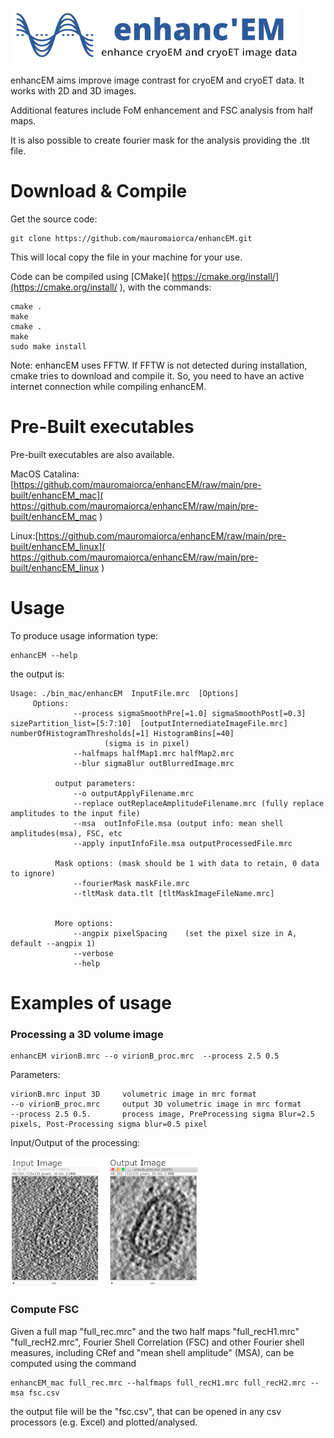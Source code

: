 ![enhancEM](docs/logo2_small.png)

enhancEM aims improve image contrast for cryoEM and cryoET data. It works with 2D and 3D images.

Additional features include FoM enhancement and FSC analysis from half maps. 

It is also possible to create fourier mask for the analysis providing the .tlt file.

 

# Download & Compile

Get the source code:
```
git clone https://github.com/mauromaiorca/enhancEM.git
```
This will local copy the file in your machine for your use.

Code can be compiled using [CMake]( https://cmake.org/install/](https://cmake.org/install/ ), with the commands:
```
cmake . 
make
cmake .
make
sudo make install
```
Note: enhancEM uses FFTW. If FFTW is not detected during installation, cmake tries to download and compile it. So, you need to have an active internet connection while compiling enhancEM.

# Pre-Built executables
 Pre-built executables are also available.
 
 MacOS Catalina: [https://github.com/mauromaiorca/enhancEM/raw/main/pre-built/enhancEM_mac]( https://github.com/mauromaiorca/enhancEM/raw/main/pre-built/enhancEM_mac )

 Linux:[https://github.com/mauromaiorca/enhancEM/raw/main/pre-built/enhancEM_linux]( https://github.com/mauromaiorca/enhancEM/raw/main/pre-built/enhancEM_linux )

# Usage

To produce usage information type:

```
enhancEM --help
```

the output is:

```
Usage: ./bin_mac/enhancEM  InputFile.mrc  [Options]
     Options: 
              --process sigmaSmoothPre[=1.0] sigmaSmoothPost[=0.3] sizePartition_list=[5:7:10]  [outputInternediateImageFile.mrc] numberOfHistogramThresholds[=1] HistogramBins[=40]
                     (sigma is in pixel)
              --halfmaps halfMap1.mrc halfMap2.mrc 
              --blur sigmaBlur outBlurredImage.mrc

          output parameters:
              --o outputApplyFilename.mrc 
              --replace outReplaceAmplitudeFilename.mrc (fully replace amplitudes to the input file)
              --msa  outInfoFile.msa (output info: mean shell amplitudes(msa), FSC, etc
              --apply inputInfoFile.msa outputProcessedFile.mrc

          Mask options: (mask should be 1 with data to retain, 0 data to ignore) 
              --fourierMask maskFile.mrc
              --tltMask data.tlt [tltMaskImageFileName.mrc]


          More options:
              --angpix pixelSpacing    (set the pixel size in A, default --angpix 1)
              --verbose
              --help
```

# Examples of usage

### Processing a 3D volume image

```
enhancEM virionB.mrc --o virionB_proc.mrc  --process 2.5 0.5
```

Parameters:

```
virionB.mrc input 3D     volumetric image in mrc format
--o virionB_proc.mrc     output 3D volumetric image in mrc format
--process 2.5 0.5.       process image, PreProcessing sigma Blur=2.5 pixels, Post-Processing sigma blur=0.5 pixel
```

Input/Output of the processing:

![processImage](docs/process_volume_example_small.png)

### Compute FSC

Given a full map "full_rec.mrc" and the two half maps "full_recH1.mrc" "full_recH2.mrc", Fourier Shell Correlation (FSC) and other Fourier shell measures, including CRef and "mean shell amplitude" (MSA), can be computed using the command

```
enhancEM_mac full_rec.mrc --halfmaps full_recH1.mrc full_recH2.mrc --msa fsc.csv
```

the output file will be the "fsc.csv", that can be opened in any csv processors (e.g. Excel) and plotted/analysed.
